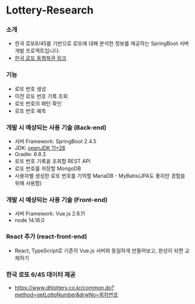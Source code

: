 # Lottery-Research

### 소개
- 한국 로또6/45를 기반으로 로또에 대해 분석한 정보를 제공하는 SpringBoot 서버 개발 프로젝트입니다.
- [한국 로또 동행복권 링크](https://dhlottery.co.kr/common.do?method=main)

### 기능
- 로또 번호 생성
- 이전 로또 번호 기록 조회
- 로또 번호의 패턴 확인
- 로또 번호 예측

### 개발 시 예샹되는 사용 기술 (Back-end)
- 서버 Framework: SpringBoot 2.4.5
- JDK: [openJDK 11+28](https://jdk.java.net/java-se-ri/11)
- Gradle: 6.8.3
- 로또 번호 기록을 조회할 REST API
- 로또 번호를 저장할 MongoDB
- 사용자별 생성한 로또 번호를 기억할 MariaDB - MyBatis(JPA도 좋지만 경험을 위해 사용함)

### 개발 시 예샹되는 사용 기술 (Front-end)
- 서버 Framework: Vue.js 2.6.11
- node 14.16.0

### React 추가 (react-front-end)
- React, TypeScript로 기존의 Vue.js 서버와 동일하게 만들어보고, 완성이 되면 교체하기

### 한국 로또 6/45 데이터 제공
- https://www.dhlottery.co.kr/common.do?method=getLottoNumber&drwNo=회차번호

